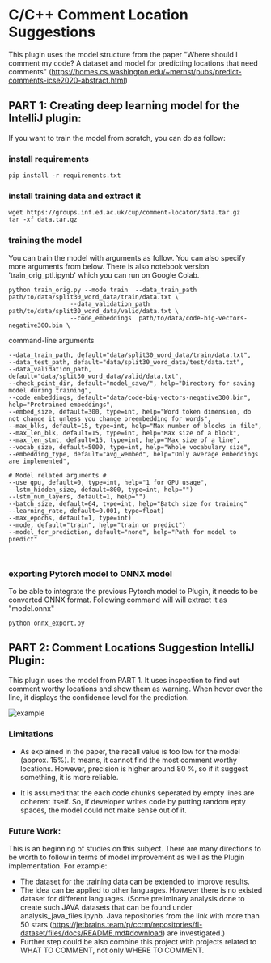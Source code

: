 # C/C++ Comment Location Suggestions
This plugin uses the model structure from the paper "Where should I comment my code? A dataset and model for predicting locations that need comments" (https://homes.cs.washington.edu/~mernst/pubs/predict-comments-icse2020-abstract.html)



## PART 1: Creating deep learning model for the IntelliJ plugin:
If you want to train the model from scratch, you can do as follow:

### install requirements
```
pip install -r requirements.txt
```
### install training data and extract it 
```
wget https://groups.inf.ed.ac.uk/cup/comment-locator/data.tar.gz
tar -xf data.tar.gz
```
### training the model 
You can train the model with arguments as follow. You can also specify more arguments from below. 
There is also notebook version 'train_orig_ptl.ipynb' which you can run on Google Colab.
```
python train_orig.py --mode train  --data_train_path  path/to/data/split30_word_data/train/data.txt \
                 --data_validation_path path/to/data/split30_word_data/valid/data.txt \
                 --code_embeddings  path/to/data/code-big-vectors-negative300.bin \
```
command-line arguments 
```
--data_train_path, default="data/split30_word_data/train/data.txt",
--data_test_path, default="data/split30_word_data/test/data.txt",
--data_validation_path, default="data/split30_word_data/valid/data.txt",
--check_point_dir, default="model_save/", help="Directory for saving model during training",
--code_embeddings, default="data/code-big-vectors-negative300.bin", help="Pretrained embeddings",
--embed_size, default=300, type=int, help="Word token dimension, do not change it unless you change preembedding for words",
--max_blks, default=15, type=int, help="Max number of blocks in file",
--max_len_blk, default=15, type=int, help="Max size of a block",
--max_len_stmt, default=15, type=int, help="Max size of a line",
--vocab_size, default=5000, type=int, help="Whole vocabulary size",
--embedding_type, default="avg_wembed", help="Only average embeddings are implemented",

# Model related arguments #
--use_gpu, default=0, type=int, help="1 for GPU usage",
--lstm_hidden_size, default=800, type=int, help="")
--lstm_num_layers, default=1, help="")
--batch_size, default=64, type=int, help="Batch size for training"
--learning_rate, default=0.001, type=float)
--max_epochs, default=1, type=int)
--mode, default="train", help="train or predict")
--model_for_prediction, default="none", help="Path for model to predict"



```

### exporting Pytorch model to ONNX model
To be able to integrate the previous Pytorch model to Plugin, it needs to be converted ONNX format. Following command will will extract it as "model.onnx"

```
python onnx_export.py
```


## PART 2: Comment Locations Suggestion IntelliJ Plugin:
This plugin uses the model from PART 1. It uses inspection to find out comment worthy locations and show them as warning.
When hover over the line, it displays the confidence level for the prediction.


![example](https://user-images.githubusercontent.com/40366759/135456209-e5dd4816-31f6-40f8-8bd9-a577e3f29fcf.png)

### Limitations
- As explained in the paper, the recall value is too low for the model (approx. 15%). It means, it cannot find the most comment worthy locations. However,
precision is higher around 80 %, so if it suggest something, it is more reliable. 

- It is assumed that the each code chunks seperated by empty lines are coherent itself. So, if developer writes code by putting random epty spaces, the model could not make sense out of it.


### Future Work:
 This is an beginning of studies on this subject. There are many directions to be worth to follow in terms of model improvement as well as the Plugin implementation. For example:
- The dataset for the training data can be extended to improve results. 
- The idea can be applied to other languages. However there is no existed dataset for different languages. (Some preliminary analysis done to create such JAVA datasets that can be found under analysis_java_files.ipynb. Java repositories from the link with more than 50 stars  (https://jetbrains.team/p/ccrm/repositories/fl-dataset/files/docs/README.md#download) are investigated.)
- Further step could be also combine this project with projects related to WHAT TO COMMENT, not only WHERE TO COMMENT.

